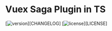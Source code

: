 # Vuex Saga Plugin in TS

[![version][version-badge]][CHANGELOG] [![license][license-badge]][LICENSE]


[version-badge]: https://img.shields.io/badge/version-0.1.0-blue.svg
[license-badge]: https://img.shields.io/badge/license-MIT-green.svg
